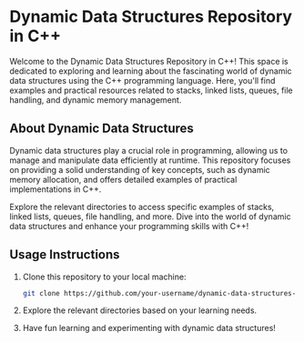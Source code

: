 # Dynamic Data Structures Repository in C++

Welcome to the Dynamic Data Structures Repository in C++! This space is dedicated to exploring and learning about the fascinating world of dynamic data structures using the C++ programming language. Here, you'll find examples and practical resources related to stacks, linked lists, queues, file handling, and dynamic memory management.

## About Dynamic Data Structures

Dynamic data structures play a crucial role in programming, allowing us to manage and manipulate data efficiently at runtime. This repository focuses on providing a solid understanding of key concepts, such as dynamic memory allocation, and offers detailed examples of practical implementations in C++.

Explore the relevant directories to access specific examples of stacks, linked lists, queues, file handling, and more. Dive into the world of dynamic data structures and enhance your programming skills with C++!

## Usage Instructions

1. Clone this repository to your local machine:

    ```bash
    git clone https://github.com/your-username/dynamic-data-structures-cpp.git
    ```

2. Explore the relevant directories based on your learning needs.

3. Have fun learning and experimenting with dynamic data structures!
